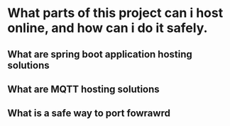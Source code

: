 # What parts of this project can i host online, and how can i do it safely.

## What are spring boot application hosting solutions

## What are MQTT hosting solutions

## What is a safe way to port fowrawrd
